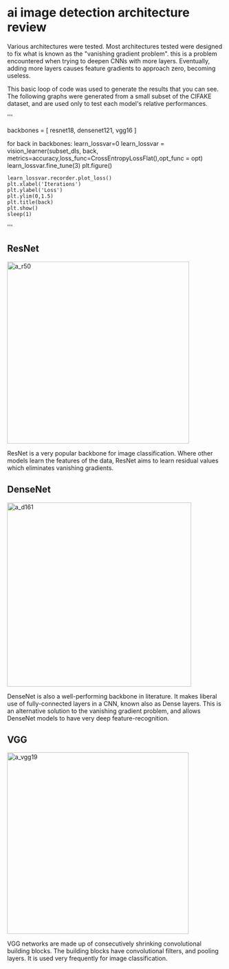 # ai image detection architecture review
Various architectures were tested. Most architectures tested were designed to fix what is known as the "vanishing gradient problem". this is a problem encountered when trying to deepen CNNs with more layers. Eventually, adding more layers causes feature gradients to approach zero, becoming useless.

This basic loop of code was used to generate the results that you can see. The following graphs were generated from a small subset of the CIFAKE dataset, and are used only to test each model's relative performances.

'''

backbones = [
    resnet18,
    densenet121,
    vgg16
]


for back in backbones:
    learn_lossvar=0
    learn_lossvar = vision_learner(subset_dls, back, metrics=accuracy,loss_func=CrossEntropyLossFlat(),opt_func = opt)
    learn_lossvar.fine_tune(3)
    plt.figure()

    learn_lossvar.recorder.plot_loss()
    plt.xlabel('Iterations')
    plt.ylabel('Loss')
    plt.ylim(0,1.5)
    plt.title(back)
    plt.show()
    sleep(1)


'''

## ResNet
<img width="423" alt="a_r50" src="https://github.com/gp-rgb/gp-rgb.github.io/assets/131956221/d7be1497-ad6c-4470-a5df-dcd4eb452d52">

ResNet is a very popular backbone for image classification. Where other models learn the features of the data, ResNet aims to learn residual values which eliminates vanishing gradients.

## DenseNet
<img width="428" alt="a_d161" src="https://github.com/gp-rgb/gp-rgb.github.io/assets/131956221/00feedb0-d47f-45a2-8aa0-9dc1408da4bd">


DenseNet is also a well-performing backbone in literature. It makes liberal use of fully-connected layers in a CNN, known also as Dense layers. This is an alternative solution to the vanishing gradient problem, and allows DenseNet models to have very deep feature-recognition. 

## VGG
<img width="422" alt="a_vgg19" src="https://github.com/gp-rgb/gp-rgb.github.io/assets/131956221/db2ed010-fa29-4b64-bd71-547c2a3b5b25">

VGG networks are made up of consecutively shrinking convolutional building blocks. The building blocks have convolutional filters, and pooling layers. It is used very frequently for image classification.

